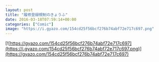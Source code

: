 ```yaml
---
layout: post
title: "履修登録規制のきょうふ"
date: 2016-03-18T07:59:14+00:00
categories: ["Comic"]
image: "https://i.gyazo.com/154cd25f56bcf276b74abf72e717c697.png"
---
```


[![https://gyazo.com/154cd25f56bcf276b74abf72e717c697](https://i.gyazo.com/154cd25f56bcf276b74abf72e717c697.png)](https://gyazo.com/154cd25f56bcf276b74abf72e717c697)